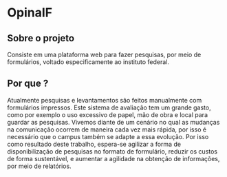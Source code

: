 # OpinaIF

## Sobre o projeto

  Consiste em uma plataforma web para fazer pesquisas, por meio de formulários, voltado especificamente ao instituto federal.

## Por que ?

  Atualmente pesquisas e levantamentos são feitos manualmente com formulários impressos. Este sistema de avaliação tem um grande gasto, como por exemplo o uso excessivo de papel, mão de obra e local para guardar as pesquisas. Vivemos diante de um cenário no qual as mudanças na comunicação ocorrem de maneira cada vez mais rápida, por isso é necessário que o campus também se adapte a essa evolução.
  Por isso como resultado deste trabalho, espera-se agilizar a forma de disponibilização de pesquisas no formato de formulário, reduzir os custos de forma sustentável, e aumentar a agilidade na obtenção de informações, por meio de relatórios.
